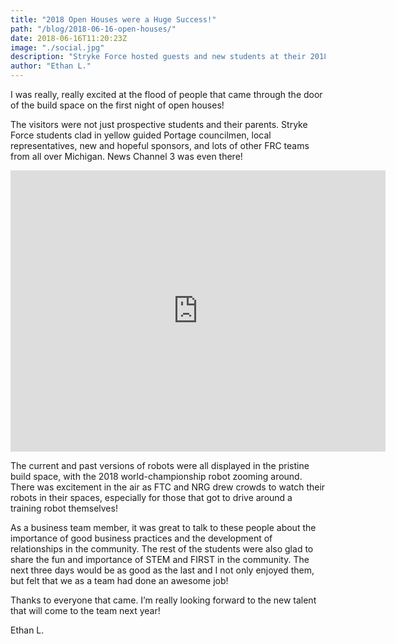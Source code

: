 ```yaml
---
title: "2018 Open Houses were a Huge Success!"
path: "/blog/2018-06-16-open-houses/"
date: 2018-06-16T11:20:23Z
image: "./social.jpg"
description: "Stryke Force hosted guests and new students at their 2018 Open House at Midlink Business Park."
author: "Ethan L."
---
```

I was really, really excited at the flood of people that came through the door of the build space on the first night of open houses! 
<!--more-->

The visitors were not just prospective students and their parents. Stryke Force students clad in yellow guided Portage councilmen, local representatives, new and hopeful sponsors, and lots of other FRC teams from all over Michigan. News Channel 3 was even there! 
<!--more-->

<iframe src="https://strykeforce.smugmug.com/frame/slideshow?key=LWSz57&autoStart=1&captions=0&navigation=0&playButton=0&randomize=1&speed=3&transition=fade&transitionSpeed=2" width="600" height="450" frameborder="no" scrolling="no"></iframe>

The current and past versions of robots were all displayed in the pristine build space, with the 2018 world-championship robot zooming around. There was excitement in the air as FTC and NRG drew crowds to watch their robots in their spaces, especially for those that got to drive around a training robot themselves!

As a business team member, it was great to talk to these people about the importance of good business practices and the development of relationships in the community. The rest of the students were also glad to share the fun and importance of STEM and FIRST in the community. The next three days would be as good as the last and I not only enjoyed them, but felt that we as a team had done an awesome job!

Thanks to everyone that came. I’m really looking forward to the new talent that will come to the team next year!

Ethan L.

<!-- Stryke Force Business Team Student Ethan L. is excited about his first year of open-houses. -->
